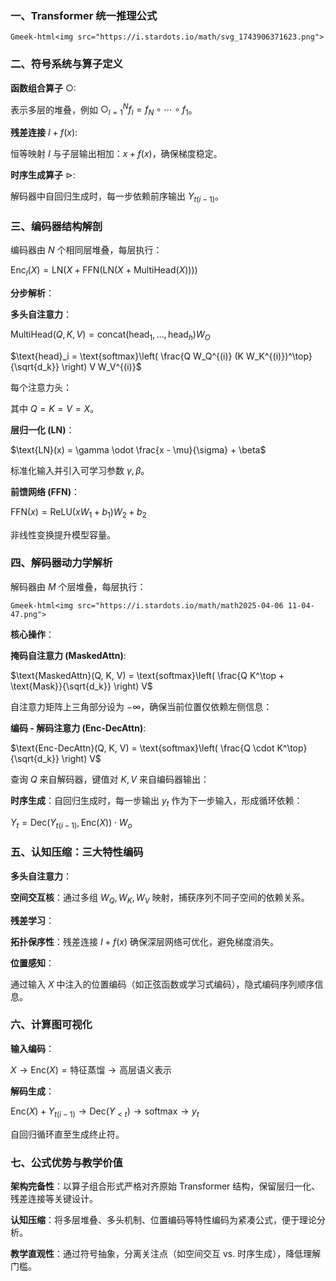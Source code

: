 ### **一、Transformer 统一推理公式**

`Gmeek-html<img src="https://i.stardots.io/math/svg_1743906371623.png">`



### **二、符号系统与算子定义**

**函数组合算子** $\bigcirc$:

表示多层的堆叠，例如 $\bigcirc_{l=1}^N f_l = f_N \circ \cdots \circ f_1$。

**残差连接** $I + f(x)$:

恒等映射 $I$ 与子层输出相加：$x + f(x)$，确保梯度稳定。

**时序生成算子** $\triangleright$:

解码器中自回归生成时，每一步依赖前序输出 $Y_{t(i-1)}$。


### **三、编码器结构解剖**

编码器由 $N$ 个相同层堆叠，每层执行：

$\text{Enc}_l(X) = \text{LN}\left( X + \text{FFN}\left( \text{LN}\left( X + \text{MultiHead}(X) \right) \right) \right)$

**分步解析**：

**多头自注意力**：

$\text{MultiHead}(Q, K, V) = \text{concat}(\text{head}_1, \dots, \text{head}_h) W_O$

$\text{head}_i = \text{softmax}\left( \frac{Q W_Q^{(i)} (K W_K^{(i)})^\top}{\sqrt{d_k}} \right) V W_V^{(i)}$

每个注意力头：

其中 $Q = K = V = X$。

**层归一化 (LN)**：

$\text{LN}(x) = \gamma \odot \frac{x - \mu}{\sigma} + \beta$

标准化输入并引入可学习参数 $\gamma, \beta$。

**前馈网络 (FFN)**：

$\text{FFN}(x) = \text{ReLU}(x W_1 + b_1) W_2 + b_2$

非线性变换提升模型容量。

### **四、解码器动力学解析**

解码器由 $M$ 个层堆叠，每层执行：

`Gmeek-html<img src="https://i.stardots.io/math/math2025-04-06 11-04-47.png">`


**核心操作**：

**掩码自注意力 (MaskedAttn)**:

$\text{MaskedAttn}(Q, K, V) = \text{softmax}\left( \frac{Q K^\top + \text{Mask}}{\sqrt{d_k}} \right) V$

自注意力矩阵上三角部分设为 $-\infty$，确保当前位置仅依赖左侧信息：

**编码 - 解码注意力 (Enc-DecAttn)**:

$\text{Enc-DecAttn}(Q, K, V) = \text{softmax}\left( \frac{Q \cdot K^\top}{\sqrt{d_k}} \right) V$

查询 $Q$ 来自解码器，键值对 $K, V$ 来自编码器输出：

**时序生成**：自回归生成时，每一步输出 $y_t$ 作为下一步输入，形成循环依赖：

$Y_{t} = \text{Dec}(Y_{t(i-1)}, \text{Enc}(X)) \cdot W_o$


### **五、认知压缩：三大特性编码**

**多头自注意力**：

**空间交互核**：通过多组 $W_Q, W_K, W_V$ 映射，捕获序列不同子空间的依赖关系。

**残差学习**：

**拓扑保序性**：残差连接 $I + f(x)$ 确保深层网络可优化，避免梯度消失。

**位置感知**：

通过输入 $X$ 中注入的位置编码（如正弦函数或学习式编码），隐式编码序列顺序信息。



### **六、计算图可视化**

**输入编码**：

$X \rightarrow \text{Enc}(X) = \text{特征蒸馏} \rightarrow \text{高层语义表示}$

**解码生成**：

$\text{Enc}(X) +Y_{t(i-1)} \rightarrow \text{Dec}(Y_{<t}) \rightarrow \text{softmax} \rightarrow y_t$

自回归循环直至生成终止符。


### **七、公式优势与教学价值**

**架构完备性**：以算子组合形式严格对齐原始 Transformer 结构，保留层归一化、残差连接等关键设计。

**认知压缩**：将多层堆叠、多头机制、位置编码等特性编码为紧凑公式，便于理论分析。

**教学直观性**：通过符号抽象，分离关注点（如空间交互 vs. 时序生成），降低理解门槛。



